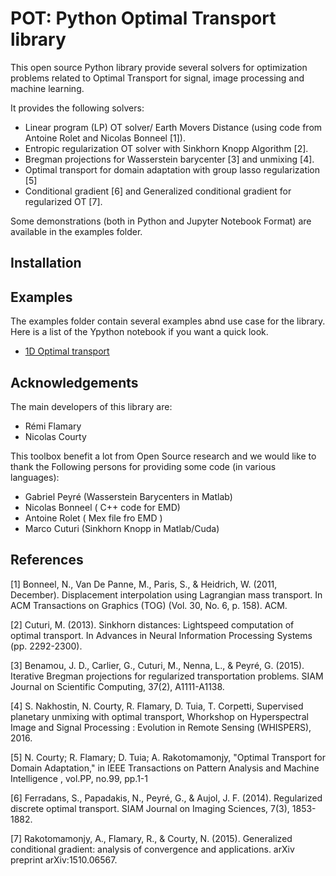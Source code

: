 # POT: Python Optimal Transport library

This open source Python library provide several solvers for optimization problems related to Optimal Transport for signal, image processing and machine learning.

It provides the following solvers:
* Linear program (LP) OT solver/ Earth Movers Distance (using code from Antoine Rolet and Nicolas Bonneel [1]).
* Entropic regularization OT solver  with Sinkhorn Knopp Algorithm [2].
* Bregman projections for Wasserstein barycenter [3] and unmixing [4].
* Optimal transport for domain adaptation with group lasso regularization [5]
* Conditional gradient [6] and Generalized conditional gradient for regularized OT [7].

Some demonstrations (both in Python and Jupyter Notebook Format) are available in the examples folder.


## Installation


## Examples

The examples folder contain several examples abnd use case for the library. Here is a list of the Ypython notebook if you want a quick look.

* [1D Optimal transport](examples/Demo_1D_OT.ipynb)


## Acknowledgements

The main developers of this library are:
* Rémi Flamary
* Nicolas Courty

This toolbox benefit a lot from Open Source research and we would like to thank the Following persons for providing some code (in various languages):

* Gabriel Peyré (Wasserstein Barycenters in Matlab)
* Nicolas Bonneel ( C++ code for EMD)
* Antoine Rolet ( Mex file fro EMD )
* Marco Cuturi (Sinkhorn Knopp in Matlab/Cuda)

## References

[1] Bonneel, N., Van De Panne, M., Paris, S., & Heidrich, W. (2011, December). Displacement interpolation using Lagrangian mass transport. In ACM Transactions on Graphics (TOG) (Vol. 30, No. 6, p. 158). ACM.

[2] Cuturi, M. (2013). Sinkhorn distances: Lightspeed computation of optimal transport. In Advances in Neural Information Processing Systems (pp. 2292-2300).

[3] Benamou, J. D., Carlier, G., Cuturi, M., Nenna, L., & Peyré, G. (2015). Iterative Bregman projections for regularized transportation problems. SIAM Journal on Scientific Computing, 37(2), A1111-A1138.

[4] S. Nakhostin, N. Courty, R. Flamary, D. Tuia, T. Corpetti, Supervised planetary unmixing with optimal transport, Whorkshop on Hyperspectral Image and Signal Processing : Evolution in Remote Sensing (WHISPERS), 2016.

[5] N. Courty; R. Flamary; D. Tuia; A. Rakotomamonjy, "Optimal Transport for Domain Adaptation," in IEEE Transactions on Pattern Analysis and Machine Intelligence , vol.PP, no.99, pp.1-1

[6] Ferradans, S., Papadakis, N., Peyré, G., & Aujol, J. F. (2014). Regularized discrete optimal transport. SIAM Journal on Imaging Sciences, 7(3), 1853-1882.

[7] Rakotomamonjy, A., Flamary, R., & Courty, N. (2015). Generalized conditional gradient: analysis of convergence and applications. arXiv preprint arXiv:1510.06567.
